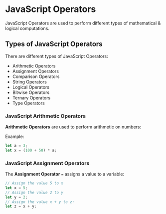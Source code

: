 # JavaScript Operators
JavaScript Operators are used to perform different types of mathematical & logical computations.
## Types of JavaScript Operators
There are different types of JavaScript Operators:
* Arithmetic Operators
* Assignment Operators
* Comparison Operators
* String Operators
* Logical Operators
* Bitwise Operators
* Ternary Operators
* Type Operators
### JavaScript Arithmetic Operators
**Arithmetic Operators** are used to perform arithmetic on numbers:

Example:
```js
let a = 3;
let x = (100 + 50) * a;
```
### JavaScript Assignment Operators
The **Assignment Operator** ```=``` assigns a value to a variable:
```js
// Assign the value 5 to x
let x = 5;
// Assign the value 2 to y
let y = 2;
// Assign the value x + y to z:
let z = x + y;
```